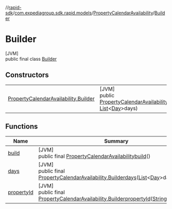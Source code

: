 //[rapid-sdk](../../../../index.md)/[com.expediagroup.sdk.rapid.models](../../index.md)/[PropertyCalendarAvailability](../index.md)/[Builder](index.md)

# Builder

[JVM]\
public final class [Builder](index.md)

## Constructors

| | |
|---|---|
| [PropertyCalendarAvailability.Builder](-property-calendar-availability.-builder.md) | [JVM]<br>public [PropertyCalendarAvailability.Builder](index.md)[PropertyCalendarAvailability.Builder](-property-calendar-availability.-builder.md)([String](https://docs.oracle.com/javase/8/docs/api/java/lang/String.html)propertyId, [List](https://docs.oracle.com/javase/8/docs/api/java/util/List.html)&lt;[Day](../../-day/index.md)&gt;days) |

## Functions

| Name | Summary |
|---|---|
| [build](build.md) | [JVM]<br>public final [PropertyCalendarAvailability](../index.md)[build](build.md)() |
| [days](days.md) | [JVM]<br>public final [PropertyCalendarAvailability.Builder](index.md)[days](days.md)([List](https://docs.oracle.com/javase/8/docs/api/java/util/List.html)&lt;[Day](../../-day/index.md)&gt;days) |
| [propertyId](property-id.md) | [JVM]<br>public final [PropertyCalendarAvailability.Builder](index.md)[propertyId](property-id.md)([String](https://docs.oracle.com/javase/8/docs/api/java/lang/String.html)propertyId) |
